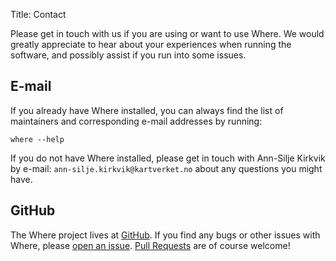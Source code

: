 Title: Contact

Please get in touch with us if you are using or want to use Where. We would greatly 
appreciate to hear about your experiences when running the software, and possibly 
assist if you run into some issues.


## E-mail

If you already have Where installed, you can always find the list of maintainers
and corresponding e-mail addresses by running:

    where --help

If you do not have Where installed, please get in touch with Ann-Silje Kirkvik by
e-mail: `ann-silje.kirkvik@kartverket.no` about any questions you might have.


## GitHub

The Where project lives at [GitHub](https://github.com/kartverket/where). If you
find any bugs or other issues with Where, please
[open an issue](https://github.com/kartverket/where/issues).
[Pull Requests](https://github.com/kartverket/where/pulls) are of course
welcome!
